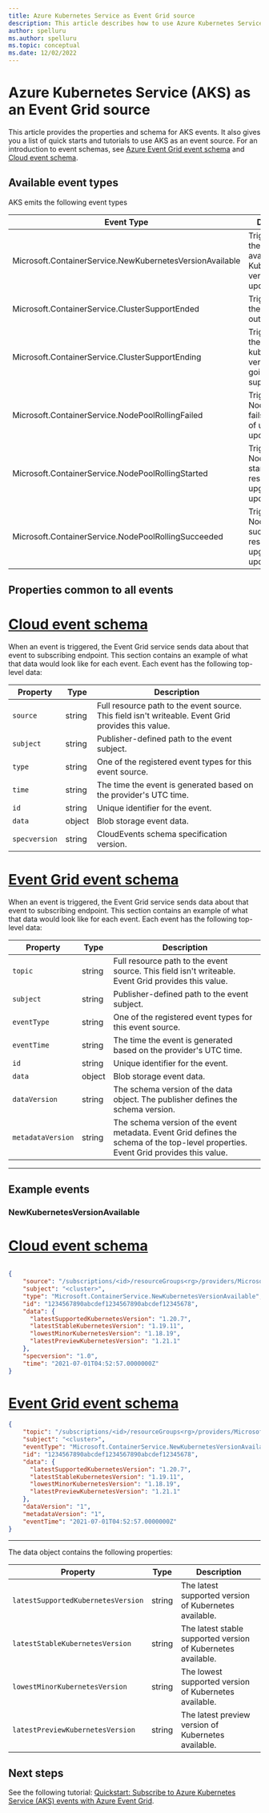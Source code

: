 ```yaml
---
title: Azure Kubernetes Service as Event Grid source
description: This article describes how to use Azure Kubernetes Service as an Event Grid event source. It provides the schema and links to tutorial and how-to articles. 
author: spelluru
ms.author: spelluru
ms.topic: conceptual
ms.date: 12/02/2022
---
```


# Azure Kubernetes Service (AKS) as an Event Grid source

This article provides the properties and schema for AKS events. It also gives you a list of quick starts and tutorials to use AKS as an event source. For an introduction to event schemas, see [Azure Event Grid event schema](event-schema.md) and [Cloud event schema](cloud-event-schema.md).

## Available event types

AKS emits the following event types

|    Event Type                                             |    Description                                                       |
|-----------------------------------------------------------|----------------------------------------------------------------------|
| Microsoft.ContainerService.NewKubernetesVersionAvailable  | Triggered when the list of available Kubernetes versions is updated. |
| Microsoft.ContainerService.ClusterSupportEnded  | Triggered when the cluster goes out of support |
| Microsoft.ContainerService.ClusterSupportEnding | Triggered when the clusters kubernetes version is soon going out of support |
| Microsoft.ContainerService.NodePoolRollingFailed  | Triggered when NodepoolRolling fails as a result of upgrade or update |
| Microsoft.ContainerService.NodePoolRollingStarted  | Triggered when NodepoolRolling started as a result of upgrade or an update |
| Microsoft.ContainerService.NodePoolRollingSucceeded| Triggered when NodepoolRolling succeeded as a result of upgrade or an update |
## Properties common to all events

# [Cloud event schema](#tab/cloud-event-schema)

When an event is triggered, the Event Grid service sends data about that event to subscribing endpoint.
This section contains an example of what that data would look like for each event. Each event has the following top-level data:

|     Property          |     Type     |     Description                                                                                                                                |
|-----------------------|--------------|------------------------------------------------------------------------------------------------------------------------------------------------|
|    `source`              |    string    |    Full resource path to the event   source. This field isn't writeable. Event Grid provides this value.                                      |
|    `subject`            |    string    |    Publisher-defined path to the   event subject.                                                                                              |
|    `type`          |    string    |    One of the registered event   types for this event source.                                                                                  |
|    `time`          |    string    |    The time the event is generated   based on the provider's UTC time.                                                                         |
|    `id`                 |    string    |    Unique identifier for the event.                                                                                                            |
|    `data`               |    object    |    Blob storage event data.                                                                                                                    |
| `specversion` | string | CloudEvents schema specification version. |

# [Event Grid event schema](#tab/event-grid-event-schema)
When an event is triggered, the Event Grid service sends data about that event to subscribing endpoint.
This section contains an example of what that data would look like for each event. Each event has the following top-level data:

|     Property          |     Type     |     Description                                                                                                                                |
|-----------------------|--------------|------------------------------------------------------------------------------------------------------------------------------------------------|
|    `topic`              |    string    |    Full resource path to the event   source. This field isn't writeable. Event Grid provides this value.                                      |
|    `subject`            |    string    |    Publisher-defined path to the   event subject.                                                                                              |
|    `eventType`          |    string    |    One of the registered event   types for this event source.                                                                                  |
|    `eventTime`          |    string    |    The time the event is generated   based on the provider's UTC time.                                                                         |
|    `id`                 |    string    |    Unique identifier for the event.                                                                                                            |
|    `data`               |    object    |    Blob storage event data.                                                                                                                    |
|    `dataVersion`        |    string    |    The schema version of the data   object. The publisher defines the schema version.                                                          |
|    `metadataVersion`    |    string    |    The schema version of the event   metadata. Event Grid defines the schema of the top-level properties. Event   Grid provides this value.    |



---

## Example events

### NewKubernetesVersionAvailable

# [Cloud event schema](#tab/cloud-event-schema)

```json

{
    "source": "/subscriptions/<id>/resourceGroups<rg>/providers/Microsoft.ContainerService/managedClusters/<cluster>",
    "subject": "<cluster>",
    "type": "Microsoft.ContainerService.NewKubernetesVersionAvailable",
    "id": "1234567890abcdef1234567890abcdef12345678",
    "data": {
      "latestSupportedKubernetesVersion": "1.20.7",
      "latestStableKubernetesVersion": "1.19.11",
      "lowestMinorKubernetesVersion": "1.18.19",
      "latestPreviewKubernetesVersion": "1.21.1"
    },
    "specversion": "1.0",
    "time": "2021-07-01T04:52:57.0000000Z"
}
```
# [Event Grid event schema](#tab/event-grid-event-schema)

```json
{
    "topic": "/subscriptions/<id>/resourceGroups<rg>/providers/Microsoft.ContainerService/managedClusters/<cluster>",
    "subject": "<cluster>",
    "eventType": "Microsoft.ContainerService.NewKubernetesVersionAvailable",
    "id": "1234567890abcdef1234567890abcdef12345678",
    "data": {
      "latestSupportedKubernetesVersion": "1.20.7",
      "latestStableKubernetesVersion": "1.19.11",
      "lowestMinorKubernetesVersion": "1.18.19",
      "latestPreviewKubernetesVersion": "1.21.1"
    },
    "dataVersion": "1",
    "metadataVersion": "1",
    "eventTime": "2021-07-01T04:52:57.0000000Z"
}
```

---

The data object contains the following properties:

|    Property                        | Type   | Description                                                  |
|------------------------------------|--------|--------------------------------------------------------------|
| `latestSupportedKubernetesVersion` | string | The latest supported version of Kubernetes available.        |
| `latestStableKubernetesVersion`    | string | The latest stable supported version of Kubernetes available. |
| `lowestMinorKubernetesVersion`     | string | The lowest supported version of Kubernetes available.        |
| `latestPreviewKubernetesVersion`   | string | The latest preview version of Kubernetes available.          |

## Next steps
See the following tutorial: [Quickstart: Subscribe to Azure Kubernetes Service (AKS) events with Azure Event Grid](../aks/quickstart-event-grid.md).
